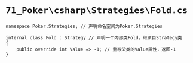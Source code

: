 # `71_Poker\csharp\Strategies\Fold.cs`

```
namespace Poker.Strategies; // 声明命名空间为Poker.Strategies

internal class Fold : Strategy // 声明一个内部类Fold，继承自Strategy类
{
    public override int Value => -1; // 重写父类的Value属性，返回-1
}
```